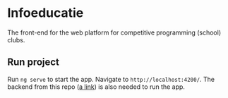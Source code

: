# Infoeducatie

The front-end for the web platform for competitive programming (school) clubs.

## Run project

Run `ng serve` to start the app. Navigate to `http://localhost:4200/`. The backend from this repo ([a link](https://github.com/andreigasparovici/cerc-info)) is also needed to run the app.

